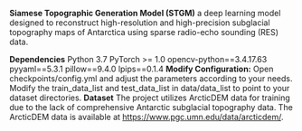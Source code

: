 **Siamese Topographic Generation Model (STGM)**
a deep learning model designed to reconstruct high-resolution and high-precision subglacial topography maps of Antarctica using sparse radio-echo sounding (RES) data.

**Dependencies**
Python 3.7
PyTorch >= 1.0
opencv-python==3.4.17.63
pyyaml==5.3.1
pillow==9.4.0
lpips==0.1.4
**Modify Configuration:**
Open checkpoints/config.yml and adjust the parameters according to your needs.
Modify the train_data_list and test_data_list in data/data_list to point to your dataset directories.
**Dataset**
The project utilizes ArcticDEM data for training due to the lack of comprehensive Antarctic subglacial topography data. The ArcticDEM data is available at https://www.pgc.umn.edu/data/arcticdem/.
